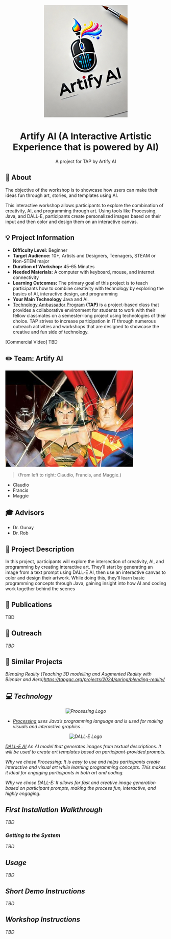 <!-- height or width of logo may be adjusted -->
<!-- This section is where you will replace the link to your transparent logo, the title of your project, and the very short desciptor of your project -->
<!-- If you used Canva to make your icon and don't want to pay for a background remover, you can use the website https://www.remove.bg/ to do so -->
<p align="center">
  <img alt="Logo" src="media/logos/Untitled design (1).png" width="" height="350" />
</p>
  <h1 align="center">Artify AI (A Interactive Artistic Experience that is powered by AI)</h1>
  <p align="center">A project for TAP by Artify AI </p>
</p>
<!-- the emojis are not set in stone! If you'd like you can remove them entirely or select your own from https://gist.github.com/rxaviers/7360908 you are welcome to -->

## :loudspeaker: About
The objective of the workshop is to showcase how users can make their ideas fun through art, stories, and templates using AI. 
<!-- You can look at other TAP projects if you need a better idea of how to describe your workshops objectives -->

This interactive workshop allows participants to explore the combination of creativity, AI, and programming through art. Using tools like Processing, Java, and DALL-E, participants create personalized images based on their input and then color and design them on an interactive canvas.

## :bulb: Project Information
<!-- 
Your Options for target audience: 
  - High School
  - College
  - Middle School
  - K-12
  - Non-Stem
  - Undergraduate
You can select from a range of audiences or a single auidience. Examples: 
    Middle School - College 
    High School - College
    K-12
  You will be presenting most often to your peers who are taking introductory technology classes, so more often than not you should be including college in your target audience range. 
-->
* <b>Difficulty Level:</b> Beginner
* <b>Target Audience:</b> 10+, Artists and Designers, Teenagers, STEAM or Non-STEM major
* <b>Duration of Workshop:</b> 45-65 Minutes
* <b>Needed Materials:</b> A computer with keyboard, mouse, and internet connectivity
* <b>Learning Outcomes:</b> The primary goal of this project is to teach participants how to combine creativity with technology by exploring the basics of AI, interactive design, and programming
* <b>Your Main Technology</b> Java and Ai. 
* [Technology Ambassador Program](https://tapggc.org/) <b>(TAP)</b> is a project-based class that provides a collaborative environment for students to work with their fellow classmates on a semester-long project using technologies of their choice. TAP strives to increase participation in IT through numerous outreach activities and workshops that are designed to showcase the creative and fun side of technology.
<!-- Commercial Video stored in the Media folder will be linked here -->

[Commercial Video] TBD

<!-- videos can also be dragged and dropped into markdown files if you want them embedded -->

## :pencil2: Team: Artify AI

<!-- Use the team photo of your choice once youve uploaded it to the team photo folder within the media folder -->
<img alt="art featuring batman, wonder woman, and superman" src = "media/team photos/Team Photo.JPG" width="" height="300">

> (From left to right: Claudio, Francis, and Maggie.)
<!-- replace with full names of your team members -->

* Claudio
* Francis
* Maggie


## :mortar_board: Advisors
<!-- name of the two professors overseeing your TAP class -->
* Dr. Gunay
* Dr. Rob


## :page_with_curl: Project Description
In this project, participants will explore the intersection of creativity, AI, and programming by creating interactive art. They’ll start by generating an image from a text prompt using DALL-E AI, then use an interactive canvas to color and design their artwork. While doing this, they’ll learn basic programming concepts through Java, gaining insight into how AI and coding work together behind the scenes


## :memo: Publications
<!-- team members, then professors/advisors. "Name of Publication", event, month and day, year, Georgia Gwinnett College. -->
TBD  

## :open_hands: Outreach
<i>TBD </i>



## :mag_right: Similar Projects
<i>Blending Reality (Teaching 3D modelling and Augmented Reality with Blender and Aero)https://tapggc.org/projects/2024/spring/blending-reality/ 

## :computer: Technology
<!-- be sure to use the alt text feature in case anybody viewing your repo is using  screen reader! you want your workshop to be as accessible as possible -->
<p align="center">
  <img alt="Processing Logo" src = "https://upload.wikimedia.org/wikipedia/commons/thumb/c/cb/Processing_2021_logo.svg/1200px-Processing_2021_logo.svg.png" width="200" height="200"/>
</p>

* [Processing](https://processing.org/) uses Java’s programming language and is used for making visuals and interactive graphics .


<p align="center">
  <img alt="DALL-E Logo" src = "https://digitale-lehre.uni-siegen.de/wp-content/uploads/2024/07/DALL-E_logo1200x600.png" width="350" height="200"/>
</p>
<a href="https://openai.com/index/dall-e/">DALL-E AI</a>
An AI model that generates images from textual descriptions. It will be used to create art templates based on participant-provided prompts.


Why we chose Processing: It is easy to use and helps participants create interactive and visual art while learning programming concepts. This makes it ideal for engaging participants in both art and coding.

Why we chose DALL-E: It allows for fast and creative image generation based on participant prompts, making the process fun, interactive, and highly engaging.




<!-- if your project uses scratch, you can reuse any of these instructions (be sure to include CS First alternatives) -->
## First Installation Walkthrough
TBD

### Getting to the System 
TBD

## Usage
TBD

## Short Demo Instructions 
TBD

## Workshop Instructions 
TBD



